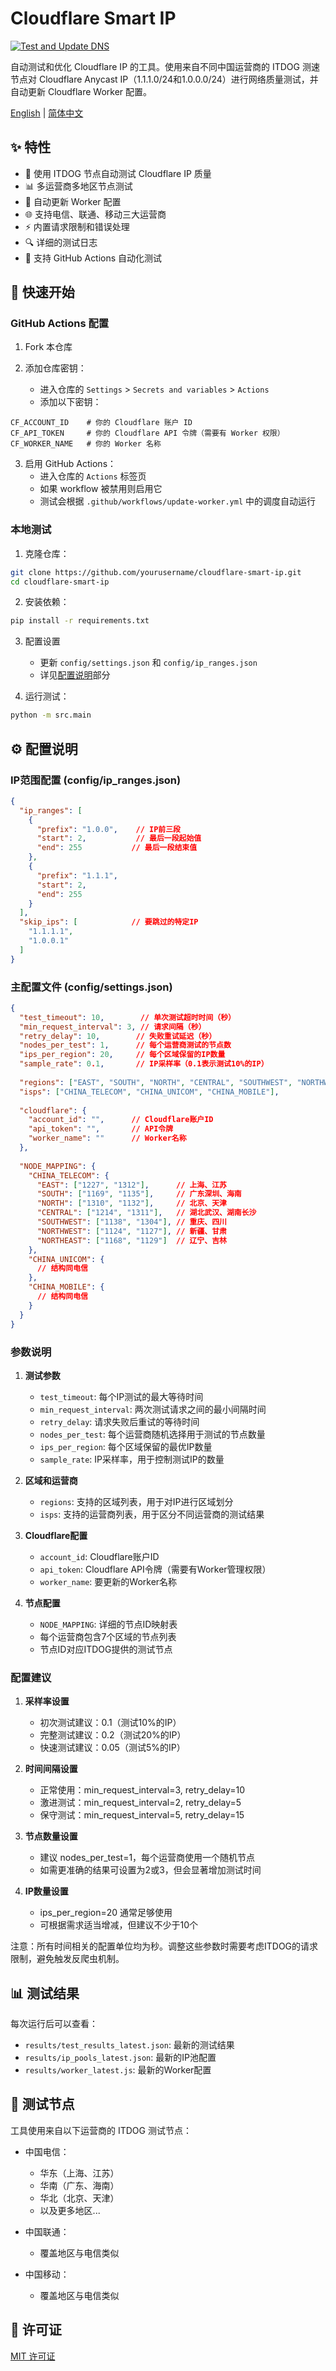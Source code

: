 # Cloudflare Smart IP

[![Test and Update DNS](https://github.com/FutureUnreal/Cloudflare-Smart-IP/actions/workflows/update-worker.yml/badge.svg)](https://github.com/FutureUnreal/Cloudflare-Smart-IP/actions/workflows/update-worker.yml)

自动测试和优化 Cloudflare IP 的工具。使用来自不同中国运营商的 ITDOG 测速节点对 Cloudflare Anycast IP（1.1.1.0/24和1.0.0.0/24）进行网络质量测试，并自动更新 Cloudflare Worker 配置。

[English](./README.md) | [简体中文](#简体中文)

## ✨ 特性

- 🚀 使用 ITDOG 节点自动测试 Cloudflare IP 质量
- 📊 多运营商多地区节点测试
- 🔄 自动更新 Worker 配置
- 🌐 支持电信、联通、移动三大运营商
- ⚡ 内置请求限制和错误处理
- 🔍 详细的测试日志
- 🤖 支持 GitHub Actions 自动化测试

## 🚀 快速开始

### GitHub Actions 配置

1. Fork 本仓库

2. 添加仓库密钥：
   - 进入仓库的 `Settings` > `Secrets and variables` > `Actions`
   - 添加以下密钥：
```
CF_ACCOUNT_ID    # 你的 Cloudflare 账户 ID
CF_API_TOKEN     # 你的 Cloudflare API 令牌（需要有 Worker 权限）
CF_WORKER_NAME   # 你的 Worker 名称
```

3. 启用 GitHub Actions：
   - 进入仓库的 `Actions` 标签页
   - 如果 workflow 被禁用则启用它
   - 测试会根据 `.github/workflows/update-worker.yml` 中的调度自动运行

### 本地测试

1. 克隆仓库：
```bash
git clone https://github.com/yourusername/cloudflare-smart-ip.git
cd cloudflare-smart-ip
```

2. 安装依赖：
```bash
pip install -r requirements.txt
```

3. 配置设置
   - 更新 `config/settings.json` 和 `config/ip_ranges.json`
   - 详见[配置说明](#%EF%B8%8F-配置说明)部分

4. 运行测试：
```bash
python -m src.main
```

## ⚙️ 配置说明

### IP范围配置 (config/ip_ranges.json)
```json
{
  "ip_ranges": [
    {
      "prefix": "1.0.0",    // IP前三段
      "start": 2,           // 最后一段起始值
      "end": 255           // 最后一段结束值
    },
    {
      "prefix": "1.1.1",
      "start": 2,
      "end": 255
    }
  ],
  "skip_ips": [            // 要跳过的特定IP
    "1.1.1.1",
    "1.0.0.1"
  ]
}
```

### 主配置文件 (config/settings.json)
```json
{
  "test_timeout": 10,        // 单次测试超时时间（秒）
  "min_request_interval": 3, // 请求间隔（秒）
  "retry_delay": 10,        // 失败重试延迟（秒）
  "nodes_per_test": 1,      // 每个运营商测试的节点数
  "ips_per_region": 20,     // 每个区域保留的IP数量
  "sample_rate": 0.1,       // IP采样率（0.1表示测试10%的IP）
  
  "regions": ["EAST", "SOUTH", "NORTH", "CENTRAL", "SOUTHWEST", "NORTHWEST", "NORTHEAST"],
  "isps": ["CHINA_TELECOM", "CHINA_UNICOM", "CHINA_MOBILE"],
  
  "cloudflare": {
    "account_id": "",      // Cloudflare账户ID
    "api_token": "",       // API令牌
    "worker_name": ""      // Worker名称
  },
  
  "NODE_MAPPING": {
    "CHINA_TELECOM": {
      "EAST": ["1227", "1312"],      // 上海、江苏
      "SOUTH": ["1169", "1135"],     // 广东深圳、海南
      "NORTH": ["1310", "1132"],     // 北京、天津
      "CENTRAL": ["1214", "1311"],   // 湖北武汉、湖南长沙
      "SOUTHWEST": ["1138", "1304"], // 重庆、四川
      "NORTHWEST": ["1124", "1127"], // 新疆、甘肃
      "NORTHEAST": ["1168", "1129"]  // 辽宁、吉林
    },
    "CHINA_UNICOM": {
      // 结构同电信
    },
    "CHINA_MOBILE": {
      // 结构同电信
    }
  }
}
```

### 参数说明

1. **测试参数**
   - `test_timeout`: 每个IP测试的最大等待时间
   - `min_request_interval`: 两次测试请求之间的最小间隔时间
   - `retry_delay`: 请求失败后重试的等待时间
   - `nodes_per_test`: 每个运营商随机选择用于测试的节点数量
   - `ips_per_region`: 每个区域保留的最优IP数量
   - `sample_rate`: IP采样率，用于控制测试IP的数量

2. **区域和运营商**
   - `regions`: 支持的区域列表，用于对IP进行区域划分
   - `isps`: 支持的运营商列表，用于区分不同运营商的测试结果

3. **Cloudflare配置**
   - `account_id`: Cloudflare账户ID
   - `api_token`: Cloudflare API令牌（需要有Worker管理权限）
   - `worker_name`: 要更新的Worker名称

4. **节点配置**
   - `NODE_MAPPING`: 详细的节点ID映射表
   - 每个运营商包含7个区域的节点列表
   - 节点ID对应ITDOG提供的测试节点

### 配置建议

1. **采样率设置**
   - 初次测试建议：0.1（测试10%的IP）
   - 完整测试建议：0.2（测试20%的IP）
   - 快速测试建议：0.05（测试5%的IP）

2. **时间间隔设置**
   - 正常使用：min_request_interval=3, retry_delay=10
   - 激进测试：min_request_interval=2, retry_delay=5
   - 保守测试：min_request_interval=5, retry_delay=15

3. **节点数量设置**
   - 建议 nodes_per_test=1，每个运营商使用一个随机节点
   - 如需更准确的结果可设置为2或3，但会显著增加测试时间

4. **IP数量设置**
   - ips_per_region=20 通常足够使用
   - 可根据需求适当增减，但建议不少于10个

注意：所有时间相关的配置单位均为秒。调整这些参数时需要考虑ITDOG的请求限制，避免触发反爬虫机制。

## 📊 测试结果

每次运行后可以查看：
- `results/test_results_latest.json`: 最新的测试结果
- `results/ip_pools_latest.json`: 最新的IP池配置
- `results/worker_latest.js`: 最新的Worker配置

## 🌟 测试节点

工具使用来自以下运营商的 ITDOG 测试节点：

- 中国电信：
  - 华东（上海、江苏）
  - 华南（广东、海南）
  - 华北（北京、天津）
  - 以及更多地区...

- 中国联通：
  - 覆盖地区与电信类似

- 中国移动：
  - 覆盖地区与电信类似

## 📃 许可证

[MIT 许可证](./LICENSE)
